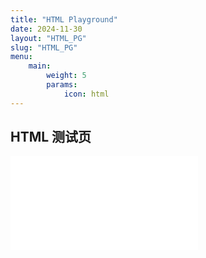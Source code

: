 ```yaml
---
title: "HTML Playground"
date: 2024-11-30
layout: "HTML_PG"
slug: "HTML_PG"
menu:
    main:
        weight: 5
        params: 
            icon: html
---
```


## HTML 测试页

<iframe src="//player.bilibili.com/player.html?isOutside=true&aid=1200507120&bvid=BV1VF4m1M7jo&cid=1440501170&p=1" scrolling="no" border="0" frameborder="no" framespacing="0" allowfullscreen="true"></iframe>